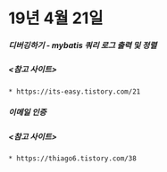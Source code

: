 # 19년 4월 21일

##### 디버깅하기 - mybatis 쿼리 로그 출력 및 정렬
##### <참고 사이트>
	* https://its-easy.tistory.com/21

##### 이메일 인증
##### <참고 사이트>
	* https://thiago6.tistory.com/38
